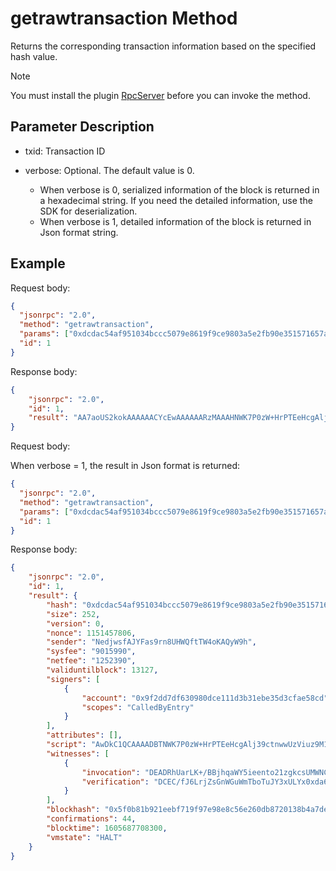 ﻿# getrawtransaction Method

Returns the corresponding transaction information based on the specified hash value.

> [!Note]
>
> You must install the plugin [RpcServer](https://github.com/neo-project/neo-modules/releases) before you can invoke the method.

## Parameter Description

* txid: Transaction ID

* verbose: Optional. The default value is 0. 
  * When verbose is 0, serialized information of the block is returned in a hexadecimal string. If you need the detailed information, use the SDK for deserialization. 
  * When verbose is 1, detailed information of the block is returned in Json format string.

## Example

Request body:

```json
{
  "jsonrpc": "2.0",
  "method": "getrawtransaction",
  "params": ["0xdcdac54af951034bccc5079e8619f9ce9803a5e2fb90e351571657a62e38b28a"],
  "id": 1
}
```

Response body:

```json
{
    "jsonrpc": "2.0",
    "id": 1,
    "result": "AA7aoUS2kokAAAAAACYcEwAAAAAARzMAAAHNWK7P0zW+HrPTEeHcgAlj39ctnwEAXQMA5AtUAgAAAAwUzViuz9M1vh6z0xHh3IAJY9/XLZ8MFM1Yrs/TNb4es9MR4dyACWPf1y2fE8AMCHRyYW5zZmVyDBS8r0HWhMfUrW7g2Z2pcHudHwyOZkFifVtSOAFCDEADRhUarLK+/BBjhqaWY5ieento21zgkcsUMWNCBWGd+v8a35zatNRgFbUkni4dDNI/BGc3zOgPT6EwroUsgvR+KQwhAv3yei642bBp1hrlpk26E7iWN8VC2MdMXWurST/mONaPC0GVRA14"
}
```

Request body:

When verbose = 1, the result in Json format is returned:

```json
{
  "jsonrpc": "2.0",
  "method": "getrawtransaction",
  "params": ["0xdcdac54af951034bccc5079e8619f9ce9803a5e2fb90e351571657a62e38b28a", 1],
  "id": 1
}
```

Response body:

```json
{
    "jsonrpc": "2.0",
    "id": 1,
    "result": {
        "hash": "0xdcdac54af951034bccc5079e8619f9ce9803a5e2fb90e351571657a62e38b28a",
        "size": 252,
        "version": 0,
        "nonce": 1151457806,
        "sender": "NedjwsfAJYFas9rn8UHWQftTW4oKAQyW9h",
        "sysfee": "9015990",
        "netfee": "1252390",
        "validuntilblock": 13127,
        "signers": [
            {
                "account": "0x9f2dd7df630980dce111d3b31ebe35d3cfae58cd",
                "scopes": "CalledByEntry"
            }
        ],
        "attributes": [],
        "script": "AwDkC1QCAAAADBTNWK7P0zW+HrPTEeHcgAlj39ctnwwUzViuz9M1vh6z0xHh3IAJY9/XLZ8TwAwIdHJhbnNmZXIMFLyvQdaEx9StbuDZnalwe50fDI5mQWJ9W1I4",
        "witnesses": [
            {
                "invocation": "DEADRhUarLK+/BBjhqaWY5ieento21zgkcsUMWNCBWGd+v8a35zatNRgFbUkni4dDNI/BGc3zOgPT6EwroUsgvR+",
                "verification": "DCEC/fJ6LrjZsGnWGuWmTboTuJY3xULYx0xda6tJP+Y41o8LQZVEDXg="
            }
        ],
        "blockhash": "0x5f0b81b921eebf719f97e98e8c56e260db8720138b4a7def766b1498a3f4296b",
        "confirmations": 44,
        "blocktime": 1605687708300,
        "vmstate": "HALT"
    }
}
```
